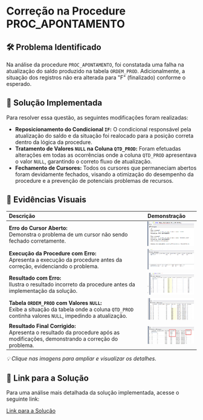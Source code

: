 # Correção na Procedure PROC_APONTAMENTO

## 🛠️ Problema Identificado

Na análise da procedure `PROC_APONTAMENTO`, foi constatada uma falha na atualização do saldo produzido na tabela `ORDEM_PROD`. Adicionalmente, a situação dos registros não era alterada para "F" (finalizado) conforme o esperado.

## 📝 Solução Implementada

Para resolver essa questão, as seguintes modificações foram realizadas:

- **Reposicionamento do Condicional `IF`:** O condicional responsável pela atualização do saldo e da situação foi realocado para a posição correta dentro da lógica da procedure.
- **Tratamento de Valores `NULL` na Coluna `QTD_PROD`:** Foram efetuadas alterações em todas as ocorrências onde a coluna `QTD_PROD` apresentava o valor `NULL`, garantindo o correto fluxo de atualização.
- **Fechamento de Cursores:** Todos os cursores que permaneciam abertos foram devidamente fechados, visando a otimização do desempenho da procedure e a prevenção de potenciais problemas de recursos.

## 📸 Evidências Visuais

| Descrição | Demonstração |
| :--- | :--- |
| **Erro do Cursor Aberto:** <br> Demonstra o problema de um cursor não sendo fechado corretamente. | <a href="https://raw.githubusercontent.com/pricmendes/SQL/refs/heads/main/imagens/PRINT1.png"><img src="https://raw.githubusercontent.com/pricmendes/SQL/refs/heads/main/imagens/PRINT1.png" width="150"></a> |
| **Execução da Procedure com Erro:** <br> Apresenta a execução da procedure antes da correção, evidenciando o problema. | <a href="https://raw.githubusercontent.com/pricmendes/SQL/refs/heads/main/imagens/PRINT2.png"><img src="https://raw.githubusercontent.com/pricmendes/SQL/refs/heads/main/imagens/PRINT2.png" width="150"></a> |
| **Resultado com Erro:** <br> Ilustra o resultado incorreto da procedure antes da implementação da solução. | <a href="https://raw.githubusercontent.com/pricmendes/SQL/refs/heads/main/imagens/PRINT3.png"><img src="https://raw.githubusercontent.com/pricmendes/SQL/refs/heads/main/imagens/PRINT3.png" width="150"></a> |
| **Tabela `ORDEM_PROD` com Valores `NULL`:** <br> Exibe a situação da tabela onde a coluna `QTD_PROD` continha valores `NULL`, impedindo a atualização. | <a href="https://raw.githubusercontent.com/pricmendes/SQL/refs/heads/main/imagens/QTD_PROD.png"><img src="https://raw.githubusercontent.com/pricmendes/SQL/refs/heads/main/imagens/QTD_PROD.png" width="150"></a> |
| **Resultado Final Corrigido:** <br> Apresenta o resultado da procedure após as modificações, demonstrando a correção do problema. | <a href="https://raw.githubusercontent.com/pricmendes/SQL/refs/heads/main/imagens/PROCEDURE_CORRETA.jpg"><img src="https://raw.githubusercontent.com/pricmendes/SQL/refs/heads/main/imagens/PROCEDURE_CORRETA.jpg" width="150"></a> |

*💡 Clique nas imagens para ampliar e visualizar os detalhes.*

## 🔗 Link para a Solução

Para uma análise mais detalhada da solução implementada, acesse o seguinte link:

[Link para a Solução](https://github.com/pricmendes/SQL/blob/main/PROC_APONTAMENTO)
